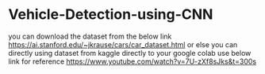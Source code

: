 # Vehicle-Detection-using-CNN
you can download the dataset from the below link
 https://ai.stanford.edu/~jkrause/cars/car_dataset.html
or else you can directly using dataset from kaggle directly to your google colab use below link for reference
https://www.youtube.com/watch?v=7U-zXf8sJks&t=300s
